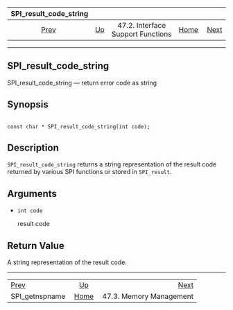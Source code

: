 <!--?xml version="1.0" encoding="UTF-8" standalone="no"?-->

|             SPI\_result\_code\_string             |                                                                      |                                   |                                                       |                                                    |
| :-----------------------------------------------: | :------------------------------------------------------------------- | :-------------------------------: | ----------------------------------------------------: | -------------------------------------------------: |
| [Prev](spi-spi-getnspname.html "SPI_getnspname")  | [Up](spi-interface-support.html "47.2. Interface Support Functions") | 47.2. Interface Support Functions | [Home](index.html "PostgreSQL 17devel Documentation") |  [Next](spi-memory.html "47.3. Memory Management") |

***



## SPI\_result\_code\_string

SPI\_result\_code\_string — return error code as string

## Synopsis

```

const char * SPI_result_code_string(int code);
```

## Description

`SPI_result_code_string` returns a string representation of the result code returned by various SPI functions or stored in `SPI_result`.

## Arguments

*   `int code`

    result code

## Return Value

A string representation of the result code.

***

|                                                   |                                                                      |                                                    |
| :------------------------------------------------ | :------------------------------------------------------------------: | -------------------------------------------------: |
| [Prev](spi-spi-getnspname.html "SPI_getnspname")  | [Up](spi-interface-support.html "47.2. Interface Support Functions") |  [Next](spi-memory.html "47.3. Memory Management") |
| SPI\_getnspname                                   |         [Home](index.html "PostgreSQL 17devel Documentation")        |                            47.3. Memory Management |
